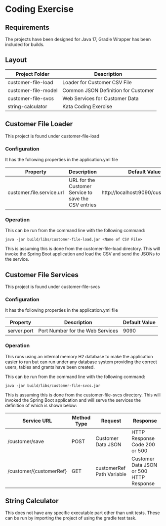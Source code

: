 # Coding Exercise

## Requirements

The projects have been designed for Java 17, Gradle Wrapper has been included for builds.

## Layout

| Project Folder      | Description                         |
|---------------------|-------------------------------------|
| customer-file-load  | Loader for Customer CSV File        |
| customer-file-model | Common JSON Definition for Customer |
| customer-file-svcs  | Web Services for Customer Data      |
| string-calculator   | Kata Coding Exercise                |

## Customer File Loader

This project is found under customer-file-load

### Configuration

It has the following properties in the application.yml file

|Property|Description|Default Value|
|--------|-----------|-------------|
|customer.file.service.url|URL for the Customer Service to save the CSV entries|http://localhost:9090/customer/save|

### Operation

This can be run from the command line with the following command:

~~~
java -jar build/libs/customer-file-load.jar <Name of CSV File>
~~~

This is assuming this is done from the customer-file-load directory. This will invoke the Spring Boot application and load the CSV and send the JSONs to the service.

## Customer File Services

This project is found under customer-file-svcs

### Configuration

It has the following properties in the application.yml file

|Property|Description|Default Value|
|--------|-----------|-------------|
|server.port|Port Number for the Web Services|9090|

### Operation

This runs using an internal memory H2 database to make the application easier to run but can run under any database system providing the correct users, tables and grants have been created.

This can be run from the command line with the following command:

~~~
java -jar build/libs/customer-file-svcs.jar
~~~

This is assuming this is done from the customer-file-svcs directory. This will invoked the Spring Boot application and will serve the services the definition of which is shown below:

|Service URL|Method Type|Request|Response|
|-----------|-----------|-------|--------|
|/customer/save|POST|Customer Data JSON|HTTP Response Code 200 or 500|
|/customer/{customerRef}|GET|customerRef Path Variable|Customer Data JSON or 500 HTTP Response|

## String Calculator

This does not have any specific executable part other than unit tests. These can be run by importing the project of using the gradle test task.
